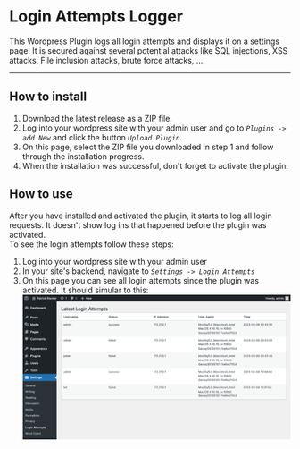 # Login Attempts Logger
This Wordpress Plugin logs all login attempts and displays it on a settings page. It is secured against several potential attacks like SQL injections, XSS attacks, File inclusion attacks, brute force attacks, ...  

---
## How to install
1. Download the latest release as a ZIP file.
2. Log into your wordpress site with your admin user and go to *`Plugins -> add New`* and click the button *`Upload Plugin`*.
3. On this page, select the ZIP file you downloaded in step 1 and follow through the installation progress.
4. When the installation was successful, don't forget to activate the plugin.  

## How to use
After you have installed and activated the plugin, it starts to log all login requests. It doesn't show log ins that happened before the plugin was activated.  
To see the login attempts follow these steps:  
1. Log into your wordpress site with your admin user
2. In your site's backend, navigate to *`Settings -> Login Attempts`*
3. On this page you can see all login attempts since the plugin was activated. It should simular to this:  
![login attempts sample page](screenshot.png)